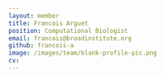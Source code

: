 ```yaml
---
layout: member
title: Francois Arguet
position: Computational Biologist
email: francois@broadinstitute.org
github: francois-a
image: /images/team/blank-profile-pic.png
cv:
---
```


